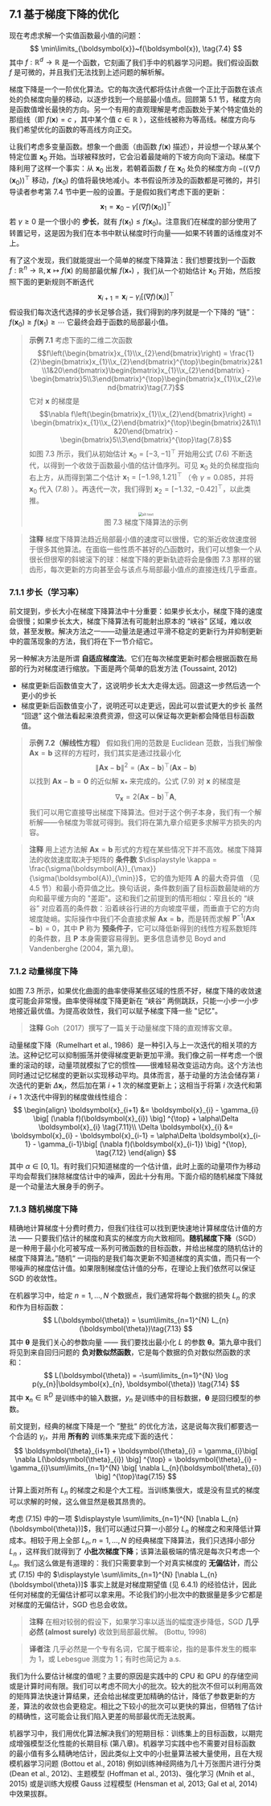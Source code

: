 ## 7.1 基于梯度下降的优化
现在考虑求解一个实值函数最小值的问题：
$$
\min\limits_{\boldsymbol{x}}~f(\boldsymbol{x}), \tag{7.4}
$$
其中 $f: \mathbb{R}^{d} \rightarrow \mathbb{R}$ 是一个函数，它刻画了我们手中的机器学习问题。我们假设函数 $f$ 是可微的，并且我们无法找到上述问题的解析解。

梯度下降是一个一阶优化算法。它的每次迭代都将估计点做一个正比于函数在该点处的负梯度向量的移动，以逐步找到一个局部最小值点。回顾第 5.1 节，梯度方向是函数值增长最快的方向。另一个有用的直观理解是考虑函数处于某个特定值处的那组线（即 $f(\boldsymbol{x})=c$ ，其中某个值 $c \in \mathbb{R}$ ），这些线被称为等高线。梯度方向与我们希望优化的函数的等高线方向正交。

让我们考虑多变量函数。想象一个曲面（由函数 $f(\boldsymbol{x})$ 描述），并设想一个球从某个特定位置 $\boldsymbol{x}_0$ 开始。当球被释放时，它会沿着最陡峭的下坡方向向下滚动。梯度下降利用了这样一个事实：从 $\boldsymbol{x}_0$ 出发，若朝着函数 $f$ 在 $\boldsymbol{x}_0$ 处负的梯度方向 $-\left((\nabla f)(\boldsymbol{x}_0)\right)^{\top}$ 移动，$f(\boldsymbol{x}_0)$ 的值将最快地减小。本书假设所涉及的函数都是可微的，并引导读者参考第 7.4 节中更一般的设置。于是假如我们考虑下面的更新：
$$
\boldsymbol{x}_{1} = \boldsymbol{x}_{0} - \gamma \big[ (\nabla f)(\boldsymbol{x}_{0}) \big] ^{\top} \tag{7.5}
$$
若 $\gamma \geqslant 0$ 是一个很小的 **步长**，就有 $f(\boldsymbol{x}_{1}) \leqslant f(\boldsymbol{x}_{0})$。注意我们在梯度的部分使用了转置记号，这是因为我们在本书中默认梯度时行向量——如果不转置的话维度对不上。

有了这个发现，我们就能提出一个简单的梯度下降算法：我们想要找到一个函数 $f: \mathbb{R}^{n} \rightarrow \mathbb{R}, \boldsymbol{x} \mapsto f(\boldsymbol{x})$ 的局部最优解 $f(\boldsymbol{x}_{*})$ ，我们从一个初始估计 $\boldsymbol{x}_{0}$ 开始，然后按照下面的更新规则不断迭代
$$
\boldsymbol{x}_{i+1} = \boldsymbol{x}_{i} - \gamma_{i} \big[ (\nabla f)(\boldsymbol{x}_{i}) \big] ^{\top} \tag{7.6}
$$
假设我们每次迭代选择的步长足够合适，我们得到的序列就是一个下降的 “链”：$f(\boldsymbol{x}_{0}) \geqslant f(\boldsymbol{x}_{1}) \geqslant \cdots$ 它最终会趋于函数的局部最小值。


> **示例 7.1**
> 考虑下面的二维二次函数
> $$f\left(\begin{bmatrix}x_{1}\\x_{2}\end{bmatrix}\right) = \frac{1}{2}\begin{bmatrix}x_{1}\\x_{2}\end{bmatrix}^{\top}\begin{bmatrix}2&1\\1&20\end{bmatrix}\begin{bmatrix}x_{1}\\x_{2}\end{bmatrix} - \begin{bmatrix}5\\3\end{bmatrix}^{\top}\begin{bmatrix}x_{1}\\x_{2}\end{bmatrix}\tag{7.7}$$
> 它对 $\boldsymbol{x}$ 的梯度是 $$\nabla f\left(\begin{bmatrix}x_{1}\\x_{2}\end{bmatrix}\right) = \begin{bmatrix}x_{1}\\x_{2}\end{bmatrix}^{\top}\begin{bmatrix}2&1\\1&20\end{bmatrix} - \begin{bmatrix}5\\3\end{bmatrix}^{\top}\tag{7.8}$$
> 如图 7.3 所示，我们从初始估计 $\boldsymbol{x}_{0} = [-3, -1]^{\top}$ 开始用公式 (7.6) 不断迭代，以得到一个收敛于函数最小值的估计值序列。可见 $\boldsymbol{x}_{0}$ 处的负梯度指向右上方，从而得到第二个估计 $\boldsymbol{x}_{1} = [-1.98, 1.21]^{\top}$ （令 $\gamma = 0.085$，并将 $\boldsymbol{x}_{0}$ 代入 (7.8) ）。再迭代一次，我们得到 $\boldsymbol{x}_{2} = [-1.32, -0.42]^{\top}$，以此类推。
> <center><img src="ch7/attachments/Pasted%20image%2020250630213059.png" alt="alt text" style="zoom:50%;"></center>
> <center>图 7.3 梯度下降算法的示例</center>

> **注释**
> 梯度下降算法趋近局部最小值的速度可以很慢，它的渐近收敛速度弱于很多其他算法。在面临一些性质不甚好的凸函数时，我们可以想象一个从很长但很窄的斜坡滚下的球：梯度下降的更新轨迹将会是像图 7.3 那样的锯齿形，每次更新的方向甚至会与该点与局部最小值点的直接连线几乎垂直。

### 7.1.1 步长（学习率）

前文提到，步长大小在梯度下降算法中十分重要：如果步长太小，梯度下降的速度会很慢；如果步长太大，梯度下降算法有可能射出原本的 “峡谷” 区域，难以收敛，甚至发散。解决方法之一——动量法是通过平滑不稳定的更新行为并抑制更新中的震荡现象的方法，我们将在下一节介绍它。

另一种解决方法是所谓 **自适应梯度法**。它们在每次梯度更新时都会根据函数在局部的行为对梯度进行缩放。下面是两个简单的启发方法 (Toussaint, 2012)
* 梯度更新后函数值变大了，这说明步长太大走得太远。回退这一步然后选一个更小的步长
* 梯度更新后函数值变小了，说明还可以走更远，因此可以尝试更大的步长
虽然 “回退” 这个做法看起来浪费资源，但这可以保证每次更新都会降低目标函数值。

> **示例 7.2（解线性方程）**
> 假如我们用的范数是 Euclidean 范数，当我们解像 $\boldsymbol{A}\boldsymbol{x} = \boldsymbol{b}$ 这样的方程时，我们其实是通过找最小化 $$ \| \boldsymbol{A}\boldsymbol{x} - \boldsymbol{b} \| ^{2} = (\boldsymbol{A}\boldsymbol{x} - \boldsymbol{b})^{\top}(\boldsymbol{A}\boldsymbol{x} - \boldsymbol{b})\tag{7.9}$$以找到 $\boldsymbol{A}\boldsymbol{x} - \boldsymbol{b} = \boldsymbol{0}$ 的近似解 $\boldsymbol{x}_{*}$ 来完成的。公式 (7.9) 对 $\boldsymbol{x}$ 的梯度是 $$ \nabla_{\boldsymbol{x}} = 2(\boldsymbol{A}\boldsymbol{x} - \boldsymbol{b})^{\top}\boldsymbol{A}, \tag{7.10} $$ 我们可以用它直接导出梯度下降算法。但对于这个例子本身，我们有一个解析解——令梯度为零就可得到。我们将在第九章介绍更多求解平方损失的内容。

> **注释**
> 用上述方法解 $\boldsymbol{A}\boldsymbol{x} = \boldsymbol{b}$ 形式的方程在某些情况下并不高效。梯度下降算法的收敛速度取决于矩阵的 **条件数** $\displaystyle \kappa = \frac{\sigma(\boldsymbol{A})_{\max}}{\sigma(\boldsymbol{A})_{\min}}$，它的值为矩阵 $\boldsymbol{A}$ 的最大奇异值 （见 4.5  节）和最小奇异值之比。换句话说，条件数刻画了目标函数最陡峭的方向和最平缓方向的 "差距"。这和我们之前提到的情形相似：窄且长的 “峡谷” 对应着高的条件数：沿着峡谷行进的方向坡度平缓，而垂直于它的方向坡度陡峭。实际操作中我们不会直接求解 $\boldsymbol{A}\boldsymbol{x} = \boldsymbol{b}$，而是转而求解 $\boldsymbol{P}^{-1}(\boldsymbol{A}\boldsymbol{x} - \boldsymbol{b}) = 0$，其中 $\boldsymbol{P}$ 称为 **预条件子**，它可以降低新得到的线性方程系数矩阵的条件数，且 $\boldsymbol{P}$ 本身需要容易得到。更多信息请参见 Boyd and Vandenberghe (2004，第九章)。

### 7.1.2 动量梯度下降

如图 7.3 所示，如果优化曲面的曲率使得某些区域的性质不好，梯度下降的收敛速度可能会非常慢。曲率使得梯度下降更新在 ”峡谷“ 两侧跳跃，只能一小步一小步地接近最优值。为提高收敛性，我们可以赋予梯度下降一些 "记忆"。

> **注释**
> Goh（2017）撰写了一篇关于动量梯度下降的直观博客文章。

动量梯度下降（Rumelhart et al., 1986）是一种引入与上一次迭代的相关项的方法。这种记忆可以抑制振荡并使得梯度更新更加平滑。我们像之前一样考虑一个很重的滚动的球，动量项就模拟了它的惯性——很难轻易改变运动方向。这个方法也同时通过记忆梯度的更新以实现移动平均。具体而言，基于动量的方法会储存第 $i$ 次迭代的更新 $\Delta \boldsymbol{x}_{i}$，然后加在第 $i+1$ 次的梯度更新上；这相当于将第 $i$ 次迭代和第 $i+1$ 次迭代中得到的梯度做线性组合：
$$
\begin{align}
\boldsymbol{x}_{i+1} &= \boldsymbol{x}_{i} - \gamma_{i} \big[ (\nabla f)(\boldsymbol{x}_{i}) \big] ^{\top} + \alpha\Delta \boldsymbol{x}_{i} \tag{7.11}\\
\Delta \boldsymbol{x}_{i} &= \boldsymbol{x}_{i} - \boldsymbol{x}_{i-1} = \alpha\Delta \boldsymbol{x}_{i-1} - \gamma_{i-1}\big[ (\nabla f)(\boldsymbol{x}_{i-1}) \big] ^{\top}, \tag{7.12}
\end{align}
$$
其中 $\alpha \in [0, 1]$。有时我们只知道梯度的一个估计值，此时上面的动量项作为移动平均会帮我们抹除梯度估计中的噪声，因此十分有用。下面介绍的随机梯度下降就是一个动量法大展身手的例子。

### 7.1.3 随机梯度下降
精确地计算梯度十分费时费力，但我们往往可以找到更快速地计算梯度估计值的方法 —— 只要我们估计的梯度和真实的梯度方向大致相同。**随机梯度下降**（SGD）是一种用于最小化可被写成一系列可微函数的目标函数，并给出梯度的随机估计的梯度下降算法。”随机“ 一词指的是我们每次更新不知道梯度的真实值，而只有一个带噪声的梯度估计值。如果限制梯度估计值的分布，在理论上我们依然可以保证 SGD 的收敛性。

在机器学习中，给定 $n = 1, \dots, N$ 个数据点，我们通常将每个数据的损失 $L_{n}$ 的求和作为目标函数：
$$
L(\boldsymbol{\theta}) = \sum\limits_{n=1}^{N} L_{n}(\boldsymbol{\theta})\tag{7.13}
$$
其中 $\boldsymbol{\theta}$ 是我们关心的参数向量 —— 我们要找出最小化 $L$ 的参数 $\boldsymbol{\theta}$。第九章中我们将见到来自回归问题的 **负对数似然函数**，它是每个数据的负对数似然函数的求和：
$$
L(\boldsymbol{\theta}) = -\sum\limits_{n=1}^{N} \log p(y_{n}|\boldsymbol{x}_{n}, \boldsymbol{\theta}) \tag{7.14}
$$
其中 $\boldsymbol{x}_{n} \in \mathbb{R}^{D}$ 是训练中的输入数据，$y_{n}$ 是训练中的目标数据，$\boldsymbol{\theta}$ 是回归模型的参数。

前文提到，经典的梯度下降是一个 ”整批“ 的优化方法，这是说每次我们都要选一个合适的 $\gamma_{i}$，并用 **所有的** 训练集来完成下面的迭代：
$$
\boldsymbol{\theta}_{i+1} + \boldsymbol{\theta}_{i} = \gamma_{i}\big[ \nabla L(\boldsymbol{\theta}_{i}) \big] ^{\top} = \boldsymbol{\theta}_{i} - \gamma_{i}\sum\limits_{n=1}^{N} \big[ \nabla L_{n}(\boldsymbol{\theta}_{i}) \big] ^{\top}\tag{7.15}
$$
计算上面对所有 $L_{n}$ 的梯度之和是个大工程。当训练集很大，或是没有显式的梯度可以求解的时候，这么做显然是极其昂贵的。

考虑 (7.15) 中的一项 $\displaystyle \sum\limits_{n=1}^{N} [\nabla L_{n}(\boldsymbol{\theta})]$，我们可以通过只算一小部分 $L_{n}$ 的梯度之和来降低计算成本。相较于用上全部 $L_{n}, n = 1, \dots, N$ 的经典梯度下降算法，我们只选择小部分 $L_{n}$ ，这样我们就得到了 **小批次梯度下降**；该算法最极端的情况是每次只考虑一个 $L_{n}$。我们这么做是有道理的：我们只需要拿到一个对真实梯度的 **无偏估计**，而公式 (7.15) 中的 $\displaystyle \sum\limits_{n=1}^{N} [\nabla L_{n}(\boldsymbol{\theta})]$ 事实上就是对梯度期望值 (见 6.4.1) 的经验估计，因此任何对梯度的无偏估计都可以拿来用。不论我们的小批次中的数据量是多少它都是对梯度的无偏估计，SGD 也总会收敛。

> **注释**
> 在相对较弱的假设下，如果学习率以适当的幅度逐步降低，SGD **几乎必然 (almost surely)** 收敛到局部最优解。 (Bottu, 1998)

> **译者注**
> 几乎必然是一个专有名词，它属于概率论，指的是事件发生的概率为 $1$，或 Lebesgue 测度为 $1$；有时也简记为 a.s.

我们为什么要估计梯度的值呢？主要的原因是实践中的 CPU 和 GPU 的存储空间或是计算时间有限。我们可以考虑不同大小的批次。较大的批次不但可以利用高效的矩阵算法快速计算结果，还会给出梯度更加精确的估计，降低了参数更新的方差，算法的收敛也会更稳定。相比之下较小的批次可以更快的算出，但牺牲了估计的精确性，这可能会让我们陷入更差的局部最优而无法脱离。

机器学习中，我们用优化算法解决我们的短期目标：训练集上的目标函数，以期完成增强模型泛化性能的长期目标 (第八章)。机器学习实践中也不需要对目标函数的最小值有多么精确地估计，因此类似上文中的小批量算法被大量使用，且在大规模机器学习问题 (Bottou et al., 2018) 例如训练神经网络为几十万张图片进行分类 (Dean et al., 2012)、主题模型 (Hoffman et al., 2013)、强化学习 (Mnih et al., 2015) 或是训练大规模 Gauss 过程模型 (Hensman et al, 2013; Gal et al, 2014) 中效果拔群。

